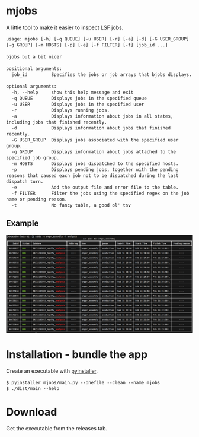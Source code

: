 # mjobs

A little tool to make it easier to inspect LSF jobs.

```shell
usage: mjobs [-h] [-q QUEUE] [-u USER] [-r] [-a] [-d] [-G USER_GROUP] [-g GROUP] [-m HOSTS] [-p] [-e] [-f FILTER] [-t] [job_id ...]

bjobs but a bit nicer

positional arguments:
  job_id         Specifies the jobs or job arrays that bjobs displays.

optional arguments:
  -h, --help     show this help message and exit
  -q QUEUE       Displays jobs in the specified queue
  -u USER        Displays jobs in the specified user
  -r             Displays running jobs.
  -a             Displays information about jobs in all states, including jobs that finished recently.
  -d             Displays information about jobs that finished recently.
  -G USER_GROUP  Displays jobs associated with the specified user group.
  -g GROUP       Displays information about jobs attached to the specified job group.
  -m HOSTS       Displays jobs dispatched to the specified hosts.
  -p             Displays pending jobs, together with the pending reasons that caused each job not to be dispatched during the last dispatch turn.
  -e             Add the output file and error file to the table.
  -f FILTER      Filter the jobs using the specified regex on the job name or pending reason.
  -t             No fancy table, a good ol' tsv
```

## Example

![Alt text](images/mjobs-example.png?raw=true "mjobs example")

# Installation - bundle the app

Create an executable with [pyinstaller](https://pyinstaller.readthedocs.io).

```shell
$ pyinstaller mjobs/main.py --onefile --clean --name mjobs
$ ./dist/main --help
```

# Download

Get the executable from the releases tab.
